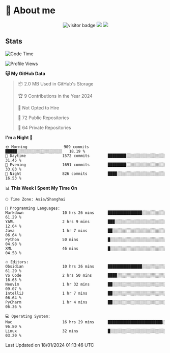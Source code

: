 <!-- ![](https://youpai.roccoshi.top/img/20200804214216.png) -->

# 🧐 About me
 
<p align="center">
<img src="https://visitor-badge.laobi.icu/badge?page_id=Lincest.Lincest&title=hits" alt="visitor badge"/>
<a href="mailto:imroccoshi@gmail.com"><img src="https://img.shields.io/badge/gmail-imroccoshi%40gmail.com-red"></a>
<a href="https://blog.roccoshi.top"><img src="https://img.shields.io/badge/blog-roccoshi-green"></a>
</p>

## Stats

<!--START_SECTION:waka-->
![Code Time](http://img.shields.io/badge/Code%20Time-926%20hrs%2045%20mins-blue)

![Profile Views](http://img.shields.io/badge/Profile%20Views-0-blue)

**🐱 My GitHub Data** 

> 📦 2.0 MB Used in GitHub's Storage 
 > 
> 🏆 9 Contributions in the Year 2024
 > 
> 🚫 Not Opted to Hire
 > 
> 📜 72 Public Repositories 
 > 
> 🔑 64 Private Repositories 
 > 
**I'm a Night 🦉** 

```text
🌞 Morning                909 commits         █████░░░░░░░░░░░░░░░░░░░░   18.19 % 
🌆 Daytime                1572 commits        ████████░░░░░░░░░░░░░░░░░   31.45 % 
🌃 Evening                1691 commits        ████████░░░░░░░░░░░░░░░░░   33.83 % 
🌙 Night                  826 commits         ████░░░░░░░░░░░░░░░░░░░░░   16.53 % 
```


📊 **This Week I Spent My Time On** 

```text
🕑︎ Time Zone: Asia/Shanghai

💬 Programming Languages: 
Markdown                 10 hrs 26 mins      ███████████████░░░░░░░░░░   61.29 % 
YAML                     2 hrs 9 mins        ███░░░░░░░░░░░░░░░░░░░░░░   12.64 % 
Java                     1 hr 7 mins         ██░░░░░░░░░░░░░░░░░░░░░░░   06.64 % 
Python                   50 mins             █░░░░░░░░░░░░░░░░░░░░░░░░   04.98 % 
XML                      46 mins             █░░░░░░░░░░░░░░░░░░░░░░░░   04.58 % 

🔥 Editors: 
Obsidian                 10 hrs 26 mins      ███████████████░░░░░░░░░░   61.29 % 
VS Code                  2 hrs 50 mins       ████░░░░░░░░░░░░░░░░░░░░░   16.65 % 
Neovim                   1 hr 32 mins        ██░░░░░░░░░░░░░░░░░░░░░░░   09.07 % 
IntelliJ                 1 hr 7 mins         ██░░░░░░░░░░░░░░░░░░░░░░░   06.64 % 
PyCharm                  1 hr 4 mins         ██░░░░░░░░░░░░░░░░░░░░░░░   06.36 % 

💻 Operating System: 
Mac                      16 hrs 29 mins      ████████████████████████░   96.80 % 
Linux                    32 mins             █░░░░░░░░░░░░░░░░░░░░░░░░   03.20 % 
```


 Last Updated on 18/01/2024 01:13:46 UTC
<!--END_SECTION:waka-->



